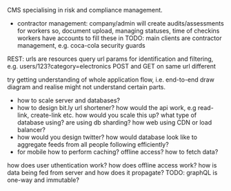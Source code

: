 <!-- SPDX-License-Identifier: zlib-acknowledgement -->
CMS specialising in risk and compliance management.
  - contractor management:
     company/admin will create audits/assessments for workers
     so, document upload, managing statuses, time of checkins
     workers have accounts to fill these in
     TODO: main clients are contractor management, e.g. coca-cola security guards 

REST:
  urls are resources
  query url params for identification and filtering, e.g. users/123?category=electronics
  POST and GET on same url different

try getting understanding of whole application flow, i.e. end-to-end
draw diagram and realise might not understand certain parts.
  - how to scale server and databases?
  - how to design bit.ly url shortener? how would the api work, e.g read-link, create-link etc.
    how would you scale this up? what type of database using? are using db sharding?
    how web using CDN or load balancer?
  - how would you design twitter? how would database look like to aggregate feeds from all people following efficiently?
  - for mobile how to perform caching? offline access? how to fetch data?

how does user uthentication work?
how does offline access work?
how is data being fed from server and how does it propagate?
TODO: graphQL is one-way and immutable?
